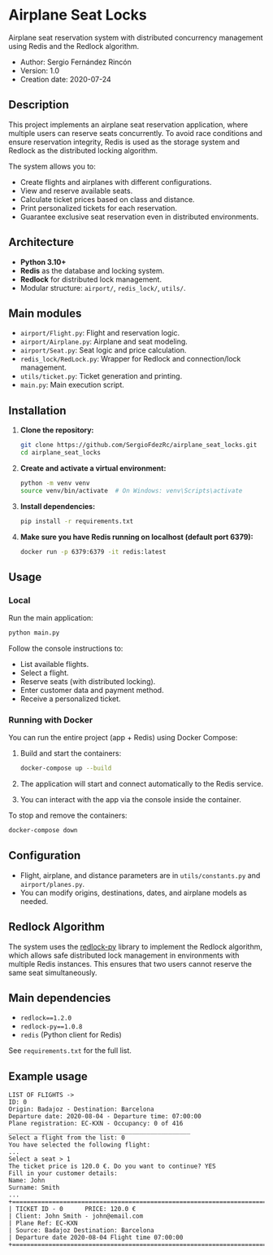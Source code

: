 # Airplane Seat Locks

Airplane seat reservation system with distributed concurrency management using Redis and the Redlock algorithm.

- Author: Sergio Fernández Rincón
- Version: 1.0
- Creation date: 2020-07-24

## Description

This project implements an airplane seat reservation application, where multiple users can reserve seats concurrently. To avoid race conditions and ensure reservation integrity, Redis is used as the storage system and Redlock as the distributed locking algorithm.

The system allows you to:
- Create flights and airplanes with different configurations.
- View and reserve available seats.
- Calculate ticket prices based on class and distance.
- Print personalized tickets for each reservation.
- Guarantee exclusive seat reservation even in distributed environments.

## Architecture

- **Python 3.10+**
- **Redis** as the database and locking system.
- **Redlock** for distributed lock management.
- Modular structure: `airport/`, `redis_lock/`, `utils/`.

## Main modules

- `airport/Flight.py`: Flight and reservation logic.
- `airport/Airplane.py`: Airplane and seat modeling.
- `airport/Seat.py`: Seat logic and price calculation.
- `redis_lock/RedLock.py`: Wrapper for Redlock and connection/lock management.
- `utils/ticket.py`: Ticket generation and printing.
- `main.py`: Main execution script.

## Installation

1. **Clone the repository:**
   ```bash
   git clone https://github.com/SergioFdezRc/airplane_seat_locks.git
   cd airplane_seat_locks
   ```

2. **Create and activate a virtual environment:**
   ```bash
   python -m venv venv
   source venv/bin/activate  # On Windows: venv\Scripts\activate
   ```

3. **Install dependencies:**
   ```bash
   pip install -r requirements.txt
   ```

4. **Make sure you have Redis running on localhost (default port 6379):**
   ```bash
   docker run -p 6379:6379 -it redis:latest
   ```

## Usage
### Local
Run the main application:
```bash
python main.py
```

Follow the console instructions to:
- List available flights.
- Select a flight.
- Reserve seats (with distributed locking).
- Enter customer data and payment method.
- Receive a personalized ticket.

### Running with Docker

You can run the entire project (app + Redis) using Docker Compose:

1. Build and start the containers:
   ```bash
   docker-compose up --build
   ```

2. The application will start and connect automatically to the Redis service.

3. You can interact with the app via the console inside the container.

To stop and remove the containers:
```bash
docker-compose down
```


## Configuration

- Flight, airplane, and distance parameters are in `utils/constants.py` and `airport/planes.py`.
- You can modify origins, destinations, dates, and airplane models as needed.

## Redlock Algorithm

The system uses the [redlock-py](https://github.com/SPSCommerce/redlock-py) library to implement the Redlock algorithm, which allows safe distributed lock management in environments with multiple Redis instances. This ensures that two users cannot reserve the same seat simultaneously.

## Main dependencies

- `redlock==1.2.0`
- `redlock-py==1.0.8`
- `redis` (Python client for Redis)

See `requirements.txt` for the full list.

## Example usage

```text
LIST OF FLIGHTS ->
ID: 0
Origin: Badajoz - Destination: Barcelona
Departure date: 2020-08-04 - Departure time: 07:00:00
Plane registration: EC-KXN - Occupancy: 0 of 416
__________________________________________________
Select a flight from the list: 0
You have selected the following flight:
...
Select a seat > 1
The ticket price is 120.0 €. Do you want to continue? YES
Fill in your customer details:
Name: John
Surname: Smith
...
+=======================================================================+
| TICKET ID - 0      PRICE: 120.0 €     
| Client: John Smith - john@email.com                  
| Plane Ref: EC-KXN                    
| Source: Badajoz Destination: Barcelona        
| Departure date 2020-08-04 Flight time 07:00:00        
+=======================================================================+
```

